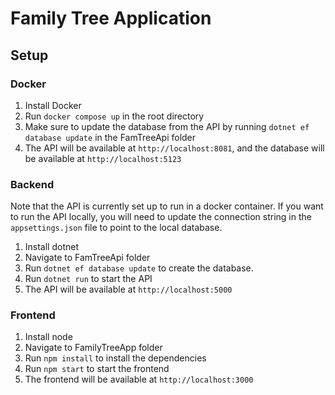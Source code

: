 # Family Tree Application

## Setup

### Docker

1. Install Docker
2. Run `docker compose up` in the root directory
3. Make sure to update the database from the API by running `dotnet ef database update` in the FamTreeApi folder
4. The API will be available at `http://localhost:8081`, and the database will be available at `http://localhost:5123`

### Backend

Note that the API is currently set up to run in a docker container. If you want to run the API locally, you will need to
update the connection string in the `appsettings.json` file to point to the local database.

1. Install dotnet
2. Navigate to FamTreeApi folder
3. Run `dotnet ef database update` to create the database.
4. Run `dotnet run` to start the API
5. The API will be available at `http://localhost:5000`

### Frontend

1. Install node
2. Navigate to FamilyTreeApp folder
3. Run `npm install` to install the dependencies
4. Run `npm start` to start the frontend
5. The frontend will be available at `http://localhost:3000`